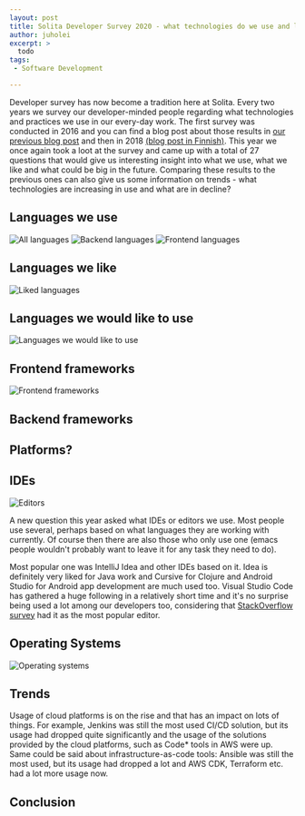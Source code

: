 ```yaml
---
layout: post
title: Solita Developer Survey 2020 - what technologies do we use and like?
author: juholei
excerpt: >
  todo
tags:
 - Software Development

---
```


Developer survey has now become a tradition here at Solita. Every two years we survey our developer-minded people regarding what technologies and practices we use in our every-day work. The first survey was conducted in 2016 and you can find a blog post about those results in [our previous blog post](https://dev.solita.fi/java/2016/05/13/Developers-love-spaces.html) and then in 2018 [(blog post in Finnish)](https://www.solita.fi/blogit/development-teknologiakartoitus/). This year we once again took a loot at the survey and came up with a total of 27 questions that would give us interesting insight into what we use, what we like and what could be big in the future. Comparing these results to the previous ones can also give us some information on trends - what technologies are increasing in use and what are in decline?

## Languages we use
![All languages](/img/developer-survey-2020/all_languages.png)
![Backend languages](/img/developer-survey-2020/backend_languages.png)
![Frontend languages](/img/developer-survey-2020/frontend_languages.png)

## Languages we like
![Liked languages](/img/developer-survey-2020/liked_languages.png)
## Languages we would like to use
![Languages we would like to use](/img/developer-survey-2020/would_like_to_use_languages.png)
## Frontend frameworks
![Frontend frameworks](/img/developer-survey-2020/frontend_frameworks_and_libraries.png)
## Backend frameworks

## Platforms?

## IDEs

![Editors](/img/developer-survey-2020/editors.png)

A new question this year asked what IDEs or editors we use. Most people use several, perhaps based on what languages they are working with currently. Of course then there are also those who only use one (emacs people wouldn't probably want to leave it for any task they need to do).

Most popular one was IntelliJ Idea and other IDEs based on it. Idea is definitely very liked for Java work and Cursive for Clojure and Android Studio for Android app development are much used too. Visual Studio Code has gathered a huge following in a relatively short time and it's no surprise being used a lot among our developers too, considering that [StackOverflow survey](https://insights.stackoverflow.com/survey/2019#development-environments-and-tools) had it as the most popular editor.

## Operating Systems

![Operating systems](/img/developer-survey-2020/operating_systems.png)
## Trends

Usage of cloud platforms is on the rise and that has an impact on lots of things. For example, Jenkins was still the most used CI/CD solution, but its usage had dropped quite significantly and the usage of the solutions provided by the cloud platforms, such as Code* tools in AWS were up. Same could be said about infrastructure-as-code tools: Ansible was still the most used, but its usage had dropped a lot and AWS CDK, Terraform etc. had a lot more usage now.

## Conclusion
